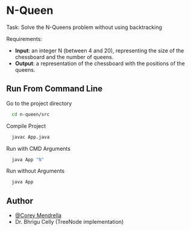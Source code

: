 # N-Queen

Task: Solve the N-Queens problem without using backtracking

Requirements:

- <b>Input</b>: an integer N (between 4 and 20), representing the size of the chessboard and the number of queens.
- <b>Output</b>: a representation of the chessboard with the positions of the queens.

## Run From Command Line

Go to the project directory

```bash
  cd n-queen/src
```

Compile Project

```bash
  javac App.java
```

Run with CMD Arguments

```bash
  java App "N"
```

Run without Arguments

```bash
  java App
```

## Author

- [@Corey Mendrella](https://github.com/r3mot)
- Dr. Bhrigu Celly (TreeNode implementation)
